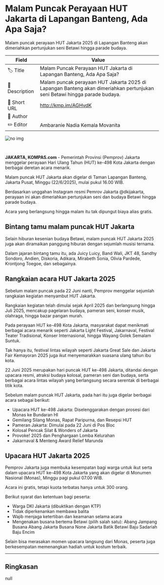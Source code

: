 # Malam Puncak Perayaan HUT Jakarta di Lapangan Banteng, Ada Apa Saja?

Malam puncak perayaan HUT Jakarta 2025 di Lapangan Banteng akan dimeriahkan pertunjukan seni Betawi hingga parade budaya.

| Field         | Value                                                       |
|---------------|-------------------------------------------------------------|
| 🏷️ Title       | Malam Puncak Perayaan HUT Jakarta di Lapangan Banteng, Ada Apa Saja? |
| 📝 Description | Malam puncak perayaan HUT Jakarta 2025 di Lapangan Banteng akan dimeriahkan pertunjukan seni Betawi hingga parade budaya. |
| 🔗 Short URL   | http://kmp.im/AGHvdK |
| 👤 Author      |  |
| ✏️ Editor      | Ambaranie Nadia Kemala Movanita  |

![no img](https://asset.kompas.com/crops/pn-okTg5U-JWabBXoQkefemOSe0=/750x500/data/2018/kompascom/images/offline_img.jpg)

 

**JAKARTA, KOMPAS.com** - Pemerintah Provinsi (Pemprov) Jakarta menggelar perayaan Hari Ulang Tahun (HUT) ke-498 Kota Jakarta dengan berbagai deretan acara menarik.

Malam puncak HUT Jakarta akan digelar di Taman Lapangan Banteng, Jakarta Pusat, Minggu (22/6/2025), mulai pukul 16.00 WIB.

Berdasarkan unggahan Instagram resmi Pemrov Jakarta \@dkijakarta, perayaan ini akan dimeriahkan pertunjukan seni dan budaya Betawi hingga parade budaya.

Acara yang berlangsung hingga malam itu tak dipungut biaya alias gratis.

## Bintang tamu malam puncak HUT Jakarta

Selain hiburan kesenian budaya Betawi, malam puncak HUT Jakarta 2025 juga akan diramaikan panggung hiburan dengan sejumlah musisi ternama.

Dalam jajaran bintang tamu itu, ada Juicy Luicy, Band Wali, JKT 48, Sandhy Sondoro, Andien, Diskoria, Adikara, Mirabeth Sonia, Olivia Pardede, Krontjong Toegoe, dan sebagainya.

## Rangkaian acara HUT Jakarta 2025

Sebelum malam puncak pada 22 Juni nanti, Pemprov menggelar sejumlah rangkaian kegiatan menyambut HUT Jakarta.

Rangkaian kegiatan telah dimulai sejak April 2025 dan berlangsung hingga Juli 2025, mencakup pagelaran budaya, pameran seni, konser musik, olahraga, hingga bazar pangan murah.

Pada perayaan HUT ke-498 Kota Jakarta, masyarakat dapat menikmati berbagai acara menarik seperti Jakarta Light Festival, Jakarnaval, Festival Teater Tradisional, Konser Internasional, hingga Wayang Golek Semalam Suntuk.

Tak hanya itu, festival lintas wilayah seperti Jakarta Great Sale dan Jakarta Fair Kemayoran 2025 juga ikut menyemarakkan suasana ulang tahun ibu kota.

22 Juni 2025 merupakan hari puncak HUT ke-498 Jakarta, ditandai dengan upacara resmi, atraksi budaya kolosal, pameran seni dan budaya, serta berbagai acara lintas wilayah yang berlangsung secara serentak di berbagai titik kota.

Sebelum malam puncak HUT Jakarta, pada hari itu juga digelar berbagai acara sebagai berikut:

- Upacara HUT ke-498 Jakarta: Diselenggarakan dengan prosesi dari Monas ke Bundaran HI
- Gemilang Silang Monas, Rapat Paripurna, dan Resepsi HUT
- Pameran Jakarta: Dimulai pada 22 Juni di Pos Bloc
- Kolosal Pencak Silat & Wonders of Jakarta
- Provoke! 2025 dan Penghargaan Lomba Kelurahan
- Jakarnaval & Menteng Award Relief Marunda

## Upacara HUT Jakarta 2025

Pemprov Jakarta juga membuka kesempatan bagi warga untuk ikut serta dalam upacara HUT ke-498 Kota Jakarta yang akan digelar di Monumen Nasional (Monas), Minggu pagi pukul 07.00 WIB.

Acara ini gratis, tetapi kuota terbatas hanya untuk 300 orang.

Berikut syarat dan ketentuan bagi peserta:

- Warga DKI Jakarta (dibuktikan dengan KTP)
- Tidak diperkenankan membawa balita
- Wajib menjaga ketertiban dan keamanan selama acara
- Mengenakan busana bertema Betawi (pilih salah satu): Abang Jampang Busana Abang Jakarta Busana None Jakarta Batik Betawi Baju Sadariah Baju Encim

Selain bisa merasakan momen upacara langsung dari Monas, peserta juga berkesempatan memenangkan hadiah untuk kostum terbaik.

---
## Ringkasan

null
